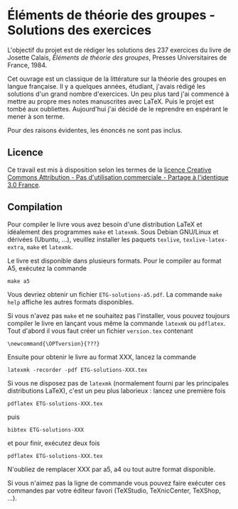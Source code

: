 Éléments de théorie des groupes - Solutions des exercices
=========================================================

L'objectif du projet est de rédiger les solutions des 237 exercices du livre de
Josette Calais, *Éléments de théorie des groupes*, Presses Universitaires de
France, 1984.

Cet ouvrage est un classique de la littérature sur la théorie des groupes en
langue française. Il y a quelques années, étudiant, j'avais rédigé les
solutions d'un grand nombre d'exercices. Un peu plus tard j'ai commencé à
mettre au propre mes notes manuscrites avec LaTeX. Puis le projet est tombé aux
oubliettes. Aujourd'hui j'ai décidé de le reprendre en espérant le mener à son
terme.

Pour des raisons évidentes, les énoncés ne sont pas inclus.

Licence
-------

Ce travail est mis à disposition selon les termes de la [licence Creative
Commons Attribution - Pas d'utilisation commerciale - Partage à l'identique 3.0
France](http://creativecommons.org/licenses/by-nc-sa/3.0/fr/).

Compilation
-----------

Pour compiler le livre vous avez besoin d'une distribution LaTeX et idéalement des programmes `make` et `latexmk`.
Sous Debian GNU/Linux et dérivées (Ubuntu, ...), veuillez installer les paquets `texlive`, `texlive-latex-extra`, `make` et `latexmk`. 

Le livre est disponible dans plusieurs formats. Pour le compiler au format A5, exécutez la commande
    
    make a5

Vous devriez obtenir un fichier `ETG-solutions-a5.pdf`. 
La commande `make help` affiche les autres formats disponibles.

Si vous n'avez pas `make` et ne souhaitez pas l'installer, vous pouvez toujours compiler le livre en lançant vous même la commande `latexmk` ou `pdflatex`. 
Tout d'abord il vous faut créer un fichier `version.tex` contenant
    
    \newcommand{\OPTversion}{???}

Ensuite pour obtenir le livre au format XXX, lancez la commande

    latexmk -recorder -pdf ETG-solutions-XXX.tex

Si vous ne disposez pas de `latexmk` (normalement fourni par les principales distributions LaTeX), c'est un peu plus laborieux : lancez une première fois

    pdflatex ETG-solutions-XXX.tex 

puis 
    
    bibtex ETG-solutions-XXX
    
et pour finir, exécutez deux fois 
    
    pdflatex ETG-solutions-XXX.tex

N'oubliez de remplacer XXX par a5, a4 ou tout autre format disponible.

Si vous n'aimez pas la ligne de commande vous pouvez faire exécuter ces commandes par votre éditeur favori (TeXStudio, TeXnicCenter, TeXShop, ...).

